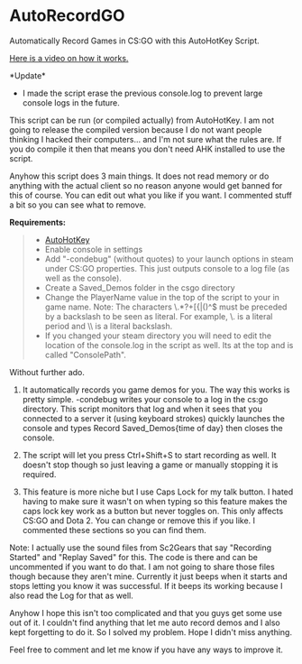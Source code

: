 AutoRecordGO
============

Automatically Record Games in CS:GO with this AutoHotKey Script.

[Here is a video on how it works.][1]

\*Update\*
* I made the script erase the previous console.log to prevent large console logs in the future. 

This script can be run (or compiled actually) from AutoHotKey. I am not going to release the compiled version because I do not want people thinking I hacked their computers... and I'm not sure what the rules are. If you do compile it then that means you don't need AHK installed to use the script. 

Anyhow this script does 3 main things. It does not read memory or do anything with the actual client so no reason anyone would get banned for this of course. You can edit out what you like if you want. I commented stuff a bit so you can see what to remove. 

**Requirements:**
>* [AutoHotKey](http://www.autohotkey.com/)
>* Enable console in settings
>* Add "-condebug" (without quotes) to your launch options in steam under CS:GO properties. This just outputs console to a log file (as well as the console).
>* Create a Saved_Demos folder in the csgo directory
>* Change the PlayerName value in the top of the script to your in game name. Note: The characters \\.*?+[{|()^$ must be preceded by a backslash to be seen as literal. For example, \\. is a literal period and \\\ is a literal backslash.
>* If you changed your steam directory you will need to edit the location of the console.log in the script as well. Its at the top and is called "ConsolePath".

Without further ado. 

1. It automatically records you game demos for you. The way this works is pretty simple. -condebug writes your console to a log in the cs:go directory. This script monitors that log and when it sees that you connected to a server it (using keyboard strokes) quickly launches the console and types Record Saved_Demos\{time of day} then closes the console. 

2. The script will let you press Ctrl+Shift+S to start recording as well. It doesn't stop though so just leaving a game or manually stopping it is required.

3. This feature is more niche but I use Caps Lock for my talk button. I hated having to make sure it wasn't on when typing so this feature makes the caps lock key work as a button but never toggles on. This only affects CS:GO and Dota 2. You can change or remove this if you like. I commented these sections so you can find them.

Note:
I actually use the sound files from Sc2Gears that say "Recording Started" and "Replay Saved" for this. The code is there and can be uncommented if you want to do that. I am not going to share those files though because they aren't mine. Currently it just beeps when it starts and stops letting you know it was successful. If it beeps its working because I also read the Log for that as well.

Anyhow I hope this isn't too complicated and that you guys get some use out of it. I couldn't find anything that let me auto record demos and I also kept forgetting to do it. So I solved my problem. Hope I didn't miss anything.

Feel free to comment and let me know if you have any ways to improve it.

[1]: http://www.youtube.com/watch?v=zOFKdfA8Uyg "YouTube"